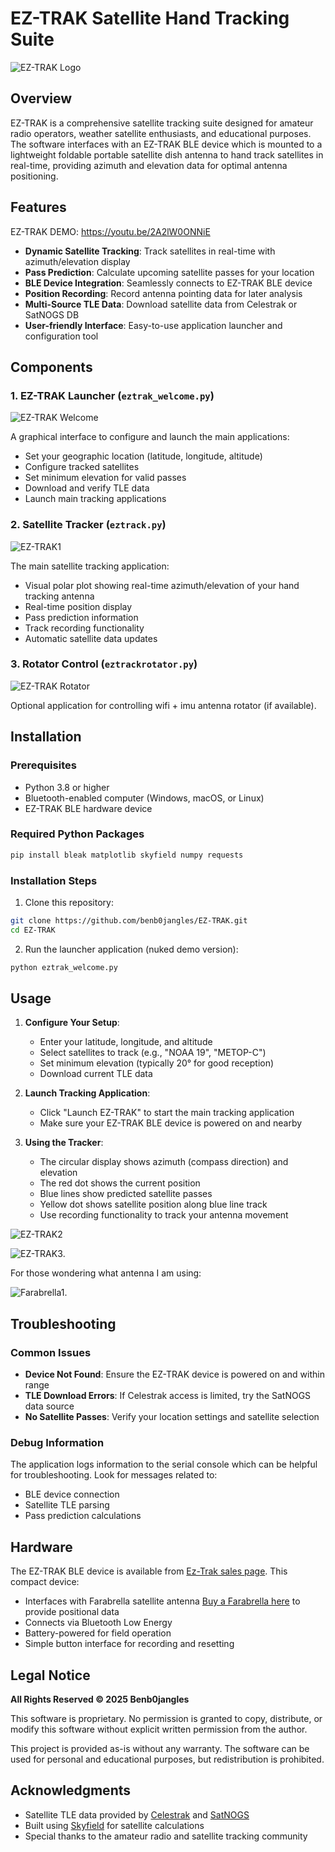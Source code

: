 # EZ-TRAK Satellite Hand Tracking Suite

![EZ-TRAK Logo](https://github.com/benb0jangles/EzTrak/blob/main/img/eztrak3.jpg)

## Overview

EZ-TRAK is a comprehensive satellite tracking suite designed for amateur radio operators, weather satellite enthusiasts, and educational purposes. The software interfaces with an EZ-TRAK BLE device which is mounted to a lightweight foldable portable satellite dish antenna to hand track satellites in real-time, providing azimuth and elevation data for optimal antenna positioning.

## Features

EZ-TRAK DEMO: https://youtu.be/2A2lW0ONNiE

- **Dynamic Satellite Tracking**: Track satellites in real-time with azimuth/elevation display
- **Pass Prediction**: Calculate upcoming satellite passes for your location
- **BLE Device Integration**: Seamlessly connects to EZ-TRAK BLE device
- **Position Recording**: Record antenna pointing data for later analysis
- **Multi-Source TLE Data**: Download satellite data from Celestrak or SatNOGS DB
- **User-friendly Interface**: Easy-to-use application launcher and configuration tool

## Components

### 1. EZ-TRAK Launcher (`eztrak_welcome.py`)

![EZ-TRAK Welcome](https://github.com/benb0jangles/EzTrak/blob/main/img/Screenshot_welcome_small.png)

A graphical interface to configure and launch the main applications:

- Set your geographic location (latitude, longitude, altitude)
- Configure tracked satellites
- Set minimum elevation for valid passes
- Download and verify TLE data
- Launch main tracking applications

### 2. Satellite Tracker (`eztrack.py`)

![EZ-TRAK1](https://github.com/benb0jangles/EzTrak/blob/main/img/Screenshot4_small.png)

The main satellite tracking application:

- Visual polar plot showing real-time azimuth/elevation of your hand tracking antenna
- Real-time position display
- Pass prediction information
- Track recording functionality
- Automatic satellite data updates

### 3. Rotator Control (`eztrackrotator.py`)

![EZ-TRAK Rotator](https://github.com/benb0jangles/EzTrak/blob/main/img/Screenshot5_small.png)

Optional application for controlling wifi + imu antenna rotator (if available).

## Installation

### Prerequisites

- Python 3.8 or higher
- Bluetooth-enabled computer (Windows, macOS, or Linux)
- EZ-TRAK BLE hardware device

### Required Python Packages

```bash
pip install bleak matplotlib skyfield numpy requests
```

### Installation Steps

1. Clone this repository:
```bash
git clone https://github.com/benb0jangles/EZ-TRAK.git
cd EZ-TRAK
```

2. Run the launcher application (nuked demo version):
```bash
python eztrak_welcome.py
```

## Usage

1. **Configure Your Setup**:
   - Enter your latitude, longitude, and altitude
   - Select satellites to track (e.g., "NOAA 19", "METOP-C")
   - Set minimum elevation (typically 20° for good reception)
   - Download current TLE data

2. **Launch Tracking Application**:
   - Click "Launch EZ-TRAK" to start the main tracking application
   - Make sure your EZ-TRAK BLE device is powered on and nearby

3. **Using the Tracker**:
   - The circular display shows azimuth (compass direction) and elevation
   - The red dot shows the current position
   - Blue lines show predicted satellite passes
   - Yellow dot shows satellite position along blue line track
   - Use recording functionality to track your antenna movement

![EZ-TRAK2](https://github.com/benb0jangles/EzTrak/blob/main/img/eztrak_img2small.jpg)

![EZ-TRAK3](https://github.com/benb0jangles/EzTrak/blob/main/img/eztrak1small.jpg).

For those wondering what antenna I am using:

![Farabrella1](https://github.com/benb0jangles/EzTrak/blob/main/img/folded_small.jpg).


## Troubleshooting

### Common Issues

- **Device Not Found**: Ensure the EZ-TRAK device is powered on and within range
- **TLE Download Errors**: If Celestrak access is limited, try the SatNOGS data source
- **No Satellite Passes**: Verify your location settings and satellite selection

### Debug Information

The application logs information to the serial console which can be helpful for troubleshooting. Look for messages related to:

- BLE device connection
- Satellite TLE parsing
- Pass prediction calculations

## Hardware

The EZ-TRAK BLE device is available from [Ez-Trak sales page](coming-soon). This compact device:

- Interfaces with Farabrella satellite antenna [Buy a Farabrella here](https://www.ebay.co.uk/sch/i.html?_nkw=farabrella&_sacat=0&_from=R40&_trksid=p2332490.m570.l1313) to provide positional data
- Connects via Bluetooth Low Energy
- Battery-powered for field operation
- Simple button interface for recording and resetting

## Legal Notice

**All Rights Reserved © 2025 Benb0jangles**

This software is proprietary. No permission is granted to copy, distribute, or modify this software without explicit written permission from the author.

This project is provided as-is without any warranty. The software can be used for personal and educational purposes, but redistribution is prohibited.

## Acknowledgments

- Satellite TLE data provided by [Celestrak](https://celestrak.org/) and [SatNOGS](https://db.satnogs.org/)
- Built using [Skyfield](https://rhodesmill.org/skyfield/) for satellite calculations
- Special thanks to the amateur radio and satellite tracking community

